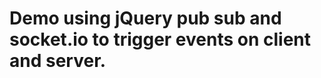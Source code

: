 Demo using jQuery pub sub and socket.io to trigger events on client and server.
=====================
